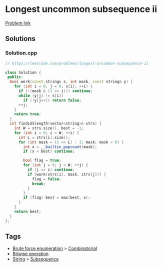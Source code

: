 # Longest uncommon subsequence ii

[Problem link](https://leetcode.com/problems/longest-uncommon-subsequence-ii)

## Solutions


### Solution.cpp
```cpp
// https://leetcode.com/problems/longest-uncommon-subsequence-ii

class Solution {
 public:
  bool work(const string& s, int mask, const string& y) {
    for (int i = 0, j = 0; s[i]; ++i) {
      if (!(mask & (1 << i))) continue;
      while (y[j] != s[i])
        if (!y[j++]) return false;
      ++j;
    }
    return true;
  }
  int findLUSlength(vector<string>& strs) {
    int W = strs.size(), best = -1;
    for (int i = 0; i < W; ++i) {
      int L = strs[i].size();
      for (int mask = (1 << L) - 1; mask; mask = 0) {
        int x = __builtin_popcount(mask);
        if (x < best) continue;

        bool flag = true;
        for (int j = 0; j < W; ++j) {
          if (j == i) continue;
          if (work(strs[i], mask, strs[j])) {
            flag = false;
            break;
          }
        }
        if (flag) best = max(best, x);
      }
    }
    return best;
  }
};
```
## Tags

* [Brute force enumeration](/README.md#Brute_force_enumeration) > [Combinatorial](/README.md#Brute_force_enumeration-Combinatorial)
* [Bitwise operation](/README.md#Bitwise_operation)
* [String](/README.md#String) > [Subsequence](/README.md#String-Subsequence)
